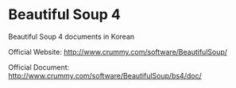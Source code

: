 # Beautiful Soup 4

Beautiful Soup 4 documents in Korean

Official Website: http://www.crummy.com/software/BeautifulSoup/

Official Document: http://www.crummy.com/software/BeautifulSoup/bs4/doc/

